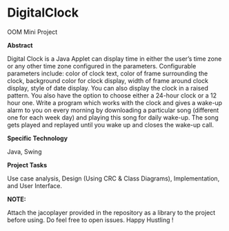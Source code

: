 # DigitalClock
OOM Mini Project

**Abstract**

Digital Clock is a Java Applet can display time in either the user’s time zone or any other time
zone configured in the parameters. Configurable parameters include: color of clock text, color of
frame surrounding the clock, background color for clock display, width of frame around clock
display, style of date display. You can also display the clock in a raised pattern. You also have
the option to choose either a 24-hour clock or a 12 hour one. Write a program which works with
the clock and gives a wake-up alarm to you on every morning by downloading a particular song
(different one for each week day) and playing this song for daily wake-up. The song gets played
and replayed until you wake up and closes the wake-up call.

**Specific Technology**

Java, Swing

**Project Tasks**

Use case analysis, Design (Using CRC & Class Diagrams), Implementation, and User Interface.



**NOTE:**

Attach the jacoplayer provided in the repository as a library to the project before using.
Do feel free to open issues. Happy Hustling ! 
